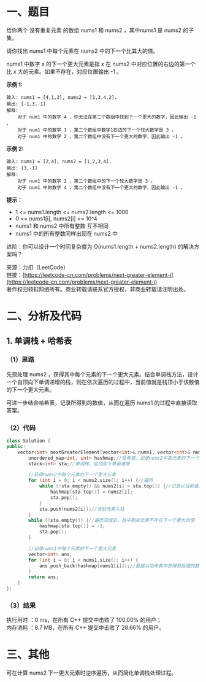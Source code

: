 # 一、题目
给你两个 没有重复元素 的数组 nums1 和 nums2 ，其中nums1 是 nums2 的子集。    
    
请你找出 nums1 中每个元素在 nums2 中的下一个比其大的值。   
   
nums1 中数字 x 的下一个更大元素是指 x 在 nums2 中对应位置的右边的第一个比 x 大的元素。如果不存在，对应位置输出 -1 。   
   
**示例 1:**   
```
输入: nums1 = [4,1,2], nums2 = [1,3,4,2].
输出: [-1,3,-1]
解释:
    对于 num1 中的数字 4 ，你无法在第二个数组中找到下一个更大的数字，因此输出 -1 。
    对于 num1 中的数字 1 ，第二个数组中数字1右边的下一个较大数字是 3 。
    对于 num1 中的数字 2 ，第二个数组中没有下一个更大的数字，因此输出 -1 。
```
**示例 2:**   
```
输入: nums1 = [2,4], nums2 = [1,2,3,4].
输出: [3,-1]
解释:
    对于 num1 中的数字 2 ，第二个数组中的下一个较大数字是 3 。
    对于 num1 中的数字 4 ，第二个数组中没有下一个更大的数字，因此输出 -1 。
```
**提示：**   
- 1 <= nums1.length <= nums2.length <= 1000
- 0 <= nums1[i], nums2[i] <= 10^4
- nums1 和 nums2 中所有整数 互不相同
- nums1 中的所有整数同样出现在 nums2 中
    
     
进阶：你可以设计一个时间复杂度为 O(nums1.length + nums2.length) 的解决方案吗？    
    
来源：力扣（LeetCode）    
链接：[https://leetcode-cn.com/problems/next-greater-element-i](https://leetcode-cn.com/problems/next-greater-element-i)     
著作权归领扣网络所有。商业转载请联系官方授权，非商业转载请注明出处。     
# 二、分析及代码    
## 1. 单调栈 + 哈希表
### （1）思路
先预处理 nums2 ，获得其中每个元素的下一个更大元素。结合单调栈方法，设计一个自顶向下单调递增的栈，则在依次遍历的过程中，当前值就是栈顶小于该数值的下一个更大元素。    
    
可进一步结合哈希表，记录所得到的数值，从而在遍历 nums1 的过程中直接读取答案。   
### （2）代码
```cpp
class Solution {
public:
    vector<int> nextGreaterElement(vector<int>& nums1, vector<int>& nums2) {
        unordered_map<int, int> hashmap;//哈希表，记录nums2中各元素的下一个更大元素
        stack<int> sta;//单调栈，自顶向下单调递增

        //获得nums2中每个元素的下一个更大元素
        for (int i = 0; i < nums2.size(); i++) {//遍历
            while (!sta.empty() && nums2[i] > sta.top()) {//记录以当前值为下一更大元素的对象信息
                hashmap[sta.top()] = nums2[i];
                sta.pop();
            }
            sta.push(nums2[i]);//当前元素入栈
        }
        while (!sta.empty()) {//遍历完成后，栈中剩余元素不存在下一个更大的值
            hashmap[sta.top()] = -1;
            sta.pop();
        }

        //记录nums1中每个元素的下一个更大元素
        vector<int> ans;
        for (int i = 0; i < nums1.size(); i++) {
            ans.push_back(hashmap[nums1[i]]);//直接从哈希表中获得预处理的数值
        }
        return ans;
    }
};
```
### （3）结果
执行用时 ：0 ms，在所有 C++ 提交中击败了 100.00% 的用户；    
内存消耗 ：8.7 MB，在所有 C++ 提交中击败了 28.66% 的用户。      
# 三、其他
可在计算 nums2 下一更大元素时逆序遍历，从而简化单调栈处理过程。  
